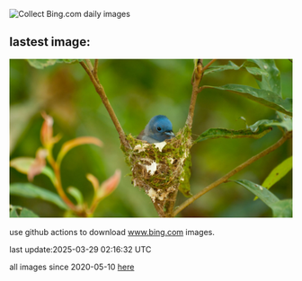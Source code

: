 ![Collect Bing.com daily images](https://github.com/counter2015/bing-daily-images/workflows/Collect%20Bing.com%20daily%20images/badge.svg)
## lastest image:
![](images/img.jpg)

use github actions to download www.bing.com images.

last update:2025-03-29 02:16:32 UTC

all images since 2020-05-10 [here](https://github.com/counter2015/bing-daily-images/tree/master/images) 
